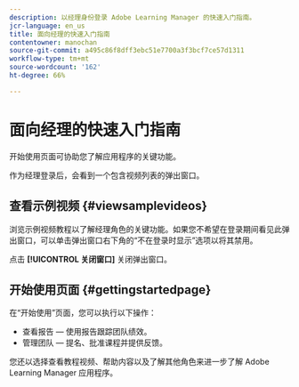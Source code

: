 ```yaml
---
description: 以经理身份登录 Adobe Learning Manager 的快速入门指南。
jcr-language: en_us
title: 面向经理的快速入门指南
contentowner: manochan
source-git-commit: a495c86f8dff3ebc51e7700a3f3bcf7ce57d1311
workflow-type: tm+mt
source-wordcount: '162'
ht-degree: 66%

---
```




# 面向经理的快速入门指南

开始使用页面可协助您了解应用程序的关键功能。

作为经理登录后，会看到一个包含视频列表的弹出窗口。

## 查看示例视频 {#viewsamplevideos}

浏览示例视频教程以了解经理角色的关键功能。如果您不希望在登录期间看见此弹出窗口，可以单击弹出窗口右下角的“不在登录时显示”选项以将其禁用。

点击 **[!UICONTROL 关闭窗口]** 关闭弹出窗口。

<!--![](assets/welcome-videos.png) -->

## 开始使用页面 {#gettingstartedpage}

在“开始使用”页面，您可以执行以下操作：

* 查看报告 — 使用报告跟踪团队绩效。
* 管理团队 — 提名、批准课程并提供反馈。

您还以选择查看教程视频、帮助内容以及了解其他角色来进一步了解 Adobe Learning Manager 应用程序。

<!--![](assets/manager-experienceprime.png)-->

